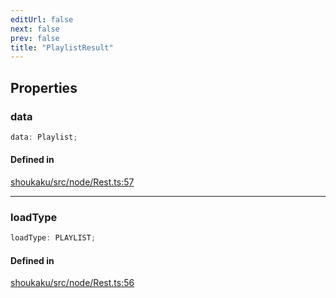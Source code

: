 ```yaml
---
editUrl: false
next: false
prev: false
title: "PlaylistResult"
---
```


## Properties

<a id="data" name="data"></a>

### data

```ts
data: Playlist;
```

#### Defined in

[shoukaku/src/node/Rest.ts:57](https://github.com/shipgirlproject/shoukaku/blob/30762f5af6c7b4176e69ee96fa39bc204a7cff21/src/node/Rest.ts#L57)

***

<a id="loadtype" name="loadtype"></a>

### loadType

```ts
loadType: PLAYLIST;
```

#### Defined in

[shoukaku/src/node/Rest.ts:56](https://github.com/shipgirlproject/shoukaku/blob/30762f5af6c7b4176e69ee96fa39bc204a7cff21/src/node/Rest.ts#L56)
